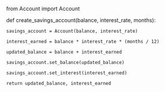 from Account import Account

def create_savings_account(balance, interest_rate, months):
  
    savings_account = Account(balance, interest_rate)
  
    interest_earned = balance * interest_rate * (months / 12)

    updated_balance = balance + interest_earned
  
    savings_account.set_balance(updated_balance)
  
    savings_account.set_interest(interest_earned)
  
    return updated_balance, interest_earned
